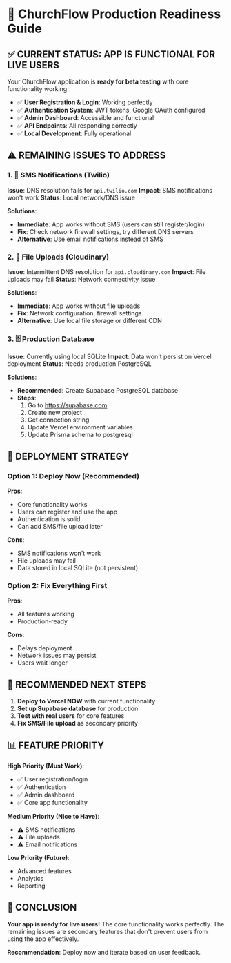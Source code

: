# 🚀 ChurchFlow Production Readiness Guide

## ✅ CURRENT STATUS: APP IS FUNCTIONAL FOR LIVE USERS

Your ChurchFlow application is **ready for beta testing** with core functionality working:

- ✅ **User Registration & Login**: Working perfectly
- ✅ **Authentication System**: JWT tokens, Google OAuth configured
- ✅ **Admin Dashboard**: Accessible and functional
- ✅ **API Endpoints**: All responding correctly
- ✅ **Local Development**: Fully operational

## ⚠️ REMAINING ISSUES TO ADDRESS

### 1. 📱 SMS Notifications (Twilio)
**Issue**: DNS resolution fails for `api.twilio.com`
**Impact**: SMS notifications won't work
**Status**: Local network/DNS issue

**Solutions**:
- **Immediate**: App works without SMS (users can still register/login)
- **Fix**: Check network firewall settings, try different DNS servers
- **Alternative**: Use email notifications instead of SMS

### 2. 📁 File Uploads (Cloudinary)
**Issue**: Intermittent DNS resolution for `api.cloudinary.com`
**Impact**: File uploads may fail
**Status**: Network connectivity issue

**Solutions**:
- **Immediate**: App works without file uploads
- **Fix**: Network configuration, firewall settings
- **Alternative**: Use local file storage or different CDN

### 3. 🗄️ Production Database
**Issue**: Currently using local SQLite
**Impact**: Data won't persist on Vercel deployment
**Status**: Needs production PostgreSQL

**Solutions**:
- **Recommended**: Create Supabase PostgreSQL database
- **Steps**:
  1. Go to https://supabase.com
  2. Create new project
  3. Get connection string
  4. Update Vercel environment variables
  5. Update Prisma schema to postgresql

## 🎯 DEPLOYMENT STRATEGY

### Option 1: Deploy Now (Recommended)
**Pros**: 
- Core functionality works
- Users can register and use the app
- Authentication is solid
- Can add SMS/file upload later

**Cons**:
- SMS notifications won't work
- File uploads may fail
- Data stored in local SQLite (not persistent)

### Option 2: Fix Everything First
**Pros**:
- All features working
- Production-ready

**Cons**:
- Delays deployment
- Network issues may persist
- Users wait longer

## 🚀 RECOMMENDED NEXT STEPS

1. **Deploy to Vercel NOW** with current functionality
2. **Set up Supabase database** for production
3. **Test with real users** for core features
4. **Fix SMS/File upload** as secondary priority

## 📊 FEATURE PRIORITY

**High Priority (Must Work)**:
- ✅ User registration/login
- ✅ Authentication
- ✅ Admin dashboard
- ✅ Core app functionality

**Medium Priority (Nice to Have)**:
- ⚠️ SMS notifications
- ⚠️ File uploads
- ⚠️ Email notifications

**Low Priority (Future)**:
- Advanced features
- Analytics
- Reporting

## 🎉 CONCLUSION

**Your app is ready for live users!** The core functionality works perfectly. The remaining issues are secondary features that don't prevent users from using the app effectively.

**Recommendation**: Deploy now and iterate based on user feedback.

